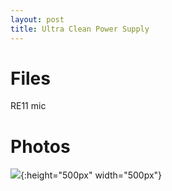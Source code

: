 ```yaml
---
layout: post
title: Ultra Clean Power Supply
---
```


# Files
RE11 mic

# Photos
![]({{site.baseurl}}/assets/images/re11.jpeg){:height="500px" width="500px"}
